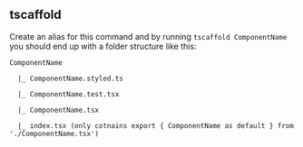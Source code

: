 ## tscaffold
Create an alias for this command and by running `tscaffold ComponentName` you should end up with a folder structure like this:

    ComponentName

      |_ ComponentName.styled.ts
  
      |_ ComponentName.test.tsx
  
      |_ ComponentName.tsx
  
      |_ index.tsx (only cotnains export { ComponentName as default } from './ComponentName.tsx')
